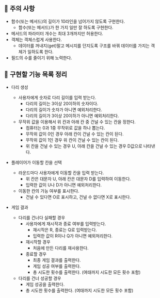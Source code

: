 ## 🚫 주의 사항
- 함수(또는 메서드)의 길이가 10라인을 넘어가지 않도록 구현한다.
  - 함수(또는 메서드)가 한 가지 일만 잘 하도록 구현한다.
- 메서드의 파라미터 개수는 최대 3개까지만 허용한다.
- 객체는 객체스럽게 사용한다.
  - 데이터를 꺼내지(get)말고 메시지를 던지도록 구조를 바꿔 데이터를 가지는 객체가 일하도록 한다.
- 필드의 수를 줄이기 위해 노력한다.

## 📃 구현할 기능 목록 정리
- 다리 생성
  - 사용자에게 숫자로 다리 길이를 입력 받는다.
    - 다리의 길이는 3이상 20이하의 숫자이다.
    - 다리의 길이가 숫자가 아니면 예외처리한다.
    - 다리의 길이가 3이상 20이하가 아니면 예외처리한다.
  - 무작위 값을 이용해서 위 칸과 아래 칸 중 건널 수 있는 칸을 정한다.
    - 컴퓨터는 0과 1중 무작위로 값을 하나 뽑는다.
    - 무작위 값이 0인 경우 아래 칸이 건널 수 있는 칸이 된다.
    - 무작위 값이 1인 경우 위 칸이 건널 수 있는 칸이 된다.
    - 위 칸을 건널 수 있는 경우 U, 아래 칸을 건널 수 있는 경우 D값으로 나타낸다.

- 플레이어가 이동할 칸을 선택
  - 라운드마다 사용자에게 이동할 칸을 입력 받는다.
    - 위 칸은 대문자 U, 아래 칸은 대문자 D를 입력하여 이동한다.
    - 입력한 값이 U나 D가 아니면 예외처리한다.
  - 이동한 칸의 가능 여부를 표시한다.
    - 건널 수 있다면 O로 표시하고, 건널 수 없다면 X로 표시한다.

- 게임 결과
  - 다리를 건너다 실패할 경우
    - 사용자에게 재시작과 종료 여부를 입력받는다.
      - 재시작은 R, 종료는 Q로 입력받는다.
      - 입력한 값이 R이나 Q가 아니면 예외처리한다.
    - 재시작할 경우
      - 처음에 만든 다리를 재사용한다.
    - 종료할 경우
      - 최종 게임 결과를 출력한다.
      - 게임 성공 여부를 출력한다.
      - 총 시도한 횟수를 출력한다. (여태까지 시도한 모든 횟수 포함)
  - 다리를 건너 성공할 경우
    - 게임 성공을 출력한다.
    - 총 시도한 횟수를 출력한다. (여태까지 시도한 모든 횟수 포함)
